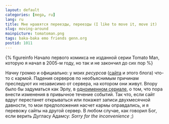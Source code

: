 ```yaml
---
layout: default
categories: [mega, ru]
lang: ru
title: Мне нравятся переезды, переезды (I like to move it, move it)
slug: moving-around
mainpicture: tomatoman.png
tags: baka-baka emo friends genn.org 
postid: 1011
---
```




{% figureinfo Начало первого комикса не изданной серии Tomato Man, которую я начал в 2005-м году, но так и не закончил до сих пор %}



Начну громко и официально: у моих <i>ресурсов</i> (<a href="http://genn.org/">сайта</a> и этого блога) что-то с кармой. Падения серверов по необъяснимым причинам преследуют их независимо от сервера, на котором они живут. Впору было бы задуматься как Эрлу, в <a href="/mega/tv-cereals/">одноименном сериале</a>, о том, что пора внести изменения в привычное течение событий. Так что, если сайт вдруг перестанет открываться или покажет записи двухмесячной давности, то мои предположения насчет кармы оправдались, и я перевожу сайты на другой сервер. В любом случае, как говорил Бог, если верить Дугласу Адамсу: <i>Sorry for the inconvenience</i> ;)
